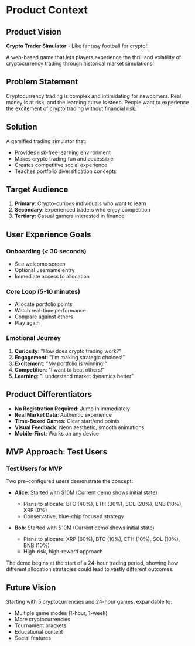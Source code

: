 # Product Context

## Product Vision
**Crypto Trader Simulator** - Like fantasy football for crypto!!

A web-based game that lets players experience the thrill and volatility of cryptocurrency trading through historical market simulations.

## Problem Statement

Cryptocurrency trading is complex and intimidating for newcomers. Real money is at risk, and the learning curve is steep. People want to experience the excitement of crypto trading without financial risk.

## Solution

A gamified trading simulator that:
- Provides risk-free learning environment
- Makes crypto trading fun and accessible
- Creates competitive social experience
- Teaches portfolio diversification concepts

## Target Audience

1. **Primary**: Crypto-curious individuals who want to learn
2. **Secondary**: Experienced traders who enjoy competition
3. **Tertiary**: Casual gamers interested in finance

## User Experience Goals

### Onboarding (< 30 seconds)
- See welcome screen
- Optional username entry
- Immediate access to allocation

### Core Loop (5-10 minutes)
- Allocate portfolio points
- Watch real-time performance
- Compare against others
- Play again

### Emotional Journey
1. **Curiosity**: "How does crypto trading work?"
2. **Engagement**: "I'm making strategic choices!"
3. **Excitement**: "My portfolio is winning!"
4. **Competition**: "I want to beat others!"
5. **Learning**: "I understand market dynamics better"

## Product Differentiators

- **No Registration Required**: Jump in immediately
- **Real Market Data**: Authentic experience
- **Time-Boxed Games**: Clear start/end points
- **Visual Feedback**: Neon aesthetic, smooth animations
- **Mobile-First**: Works on any device

## MVP Approach: Test Users

### Test Users for MVP

Two pre-configured users demonstrate the concept:

- **Alice**: Started with $10M (Current demo shows initial state)
  - Plans to allocate: BTC (40%), ETH (30%), SOL (20%), BNB (10%), XRP (0%)
  - Conservative, blue-chip focused strategy
  
- **Bob**: Started with $10M (Current demo shows initial state)
  - Plans to allocate: XRP (60%), BTC (10%), ETH (10%), SOL (10%), BNB (10%)
  - High-risk, high-reward approach

The demo begins at the start of a 24-hour trading period, showing how different allocation strategies could lead to vastly different outcomes.

## Future Vision

Starting with 5 cryptocurrencies and 24-hour games, expandable to:
- Multiple game modes (1-hour, 1-week)
- More cryptocurrencies
- Tournament brackets
- Educational content
- Social features 